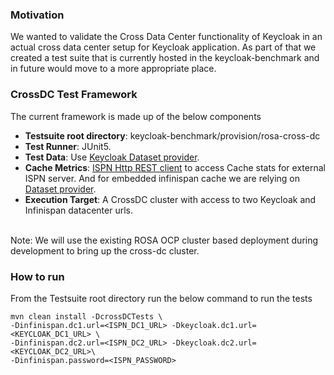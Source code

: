 ### Motivation

We wanted to validate the Cross Data Center functionality of Keycloak in an actual cross data center setup for Keycloak application. As part of that we created a test suite that is currently hosted in the keycloak-benchmark and in future would move to a more appropriate place.

### CrossDC Test Framework

The current framework is made up of the below components

- **Testsuite root directory**: keycloak-benchmark/provision/rosa-cross-dc
- **Test Runner**: JUnit5.
- **Test Data**: Use [Keycloak Dataset provider](https://www.keycloak.org/keycloak-benchmark/dataset-guide/latest/).
- **Cache Metrics**: [ISPN Http REST client](https://infinispan.org/docs/stable/titles/rest/rest.html) to access Cache stats for external ISPN server. And for embedded infinispan cache we are relying on [Dataset provider](https://www.keycloak.org/keycloak-benchmark/dataset-guide/latest/).
- **Execution Target**: A CrossDC cluster with access to two Keycloak and Infinispan datacenter urls.

<br/> Note: We will use the existing ROSA OCP cluster based deployment during development to bring up the cross-dc cluster.

### How to run

From the Testsuite root directory run the below command to run the tests

```
mvn clean install -DcrossDCTests \
-Dinfinispan.dc1.url=<ISPN_DC1_URL> -Dkeycloak.dc1.url=<KEYCLOAK_DC1_URL> \
-Dinfinispan.dc2.url=<ISPN_DC2_URL> -Dkeycloak.dc2.url=<KEYCLOAK_DC2_URL>\
-Dinfinispan.password=<ISPN_PASSWORD>
```
